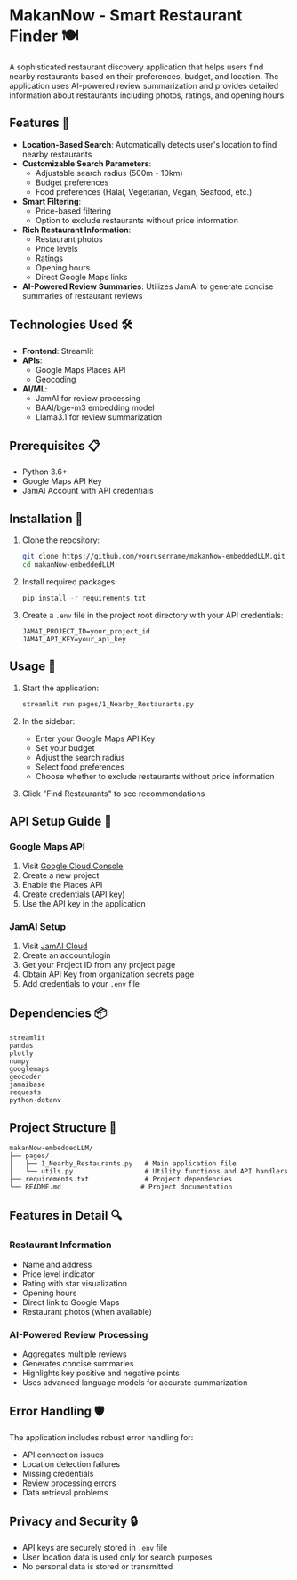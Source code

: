 # MakanNow - Smart Restaurant Finder 🍽️

A sophisticated restaurant discovery application that helps users find nearby restaurants based on their preferences, budget, and location. The application uses AI-powered review summarization and provides detailed information about restaurants including photos, ratings, and opening hours.

## Features 🌟

- **Location-Based Search**: Automatically detects user's location to find nearby restaurants
- **Customizable Search Parameters**:
  - Adjustable search radius (500m - 10km)
  - Budget preferences
  - Food preferences (Halal, Vegetarian, Vegan, Seafood, etc.)
- **Smart Filtering**:
  - Price-based filtering
  - Option to exclude restaurants without price information
- **Rich Restaurant Information**:
  - Restaurant photos
  - Price levels
  - Ratings
  - Opening hours
  - Direct Google Maps links
- **AI-Powered Review Summaries**: Utilizes JamAI to generate concise summaries of restaurant reviews

## Technologies Used 🛠️

- **Frontend**: Streamlit
- **APIs**:
  - Google Maps Places API
  - Geocoding
- **AI/ML**:
  - JamAI for review processing
  - BAAI/bge-m3 embedding model
  - Llama3.1 for review summarization

## Prerequisites 📋

- Python 3.6+
- Google Maps API Key
- JamAI Account with API credentials

## Installation 🔧

1. Clone the repository:
   ```bash
   git clone https://github.com/yourusername/makanNow-embeddedLLM.git
   cd makanNow-embeddedLLM
   ```

2. Install required packages:
   ```bash
   pip install -r requirements.txt
   ```

3. Create a `.env` file in the project root directory with your API credentials:
   ```env
   JAMAI_PROJECT_ID=your_project_id
   JAMAI_API_KEY=your_api_key
   ```

## Usage 📱

1. Start the application:
   ```bash
   streamlit run pages/1_Nearby_Restaurants.py
   ```

2. In the sidebar:
   - Enter your Google Maps API Key
   - Set your budget
   - Adjust the search radius
   - Select food preferences
   - Choose whether to exclude restaurants without price information

3. Click "Find Restaurants" to see recommendations

## API Setup Guide 🔑

### Google Maps API
1. Visit [Google Cloud Console](https://console.cloud.google.com/apis/credentials)
2. Create a new project
3. Enable the Places API
4. Create credentials (API key)
5. Use the API key in the application

### JamAI Setup
1. Visit [JamAI Cloud](https://cloud.jamaibase.com)
2. Create an account/login
3. Get your Project ID from any project page
4. Obtain API Key from organization secrets page
5. Add credentials to your `.env` file

## Dependencies 📦

```
streamlit
pandas
plotly
numpy
googlemaps
geocoder
jamaibase
requests
python-dotenv
```

## Project Structure 📁

```
makanNow-embeddedLLM/
├── pages/
│   ├── 1_Nearby_Restaurants.py   # Main application file
│   └── utils.py                  # Utility functions and API handlers
├── requirements.txt              # Project dependencies
└── README.md                    # Project documentation
```

## Features in Detail 🔍

### Restaurant Information
- Name and address
- Price level indicator
- Rating with star visualization
- Opening hours
- Direct link to Google Maps
- Restaurant photos (when available)

### AI-Powered Review Processing
- Aggregates multiple reviews
- Generates concise summaries
- Highlights key positive and negative points
- Uses advanced language models for accurate summarization

## Error Handling 🛡️

The application includes robust error handling for:
- API connection issues
- Location detection failures
- Missing credentials
- Review processing errors
- Data retrieval problems

## Privacy and Security 🔒

- API keys are securely stored in `.env` file
- User location data is used only for search purposes
- No personal data is stored or transmitted

